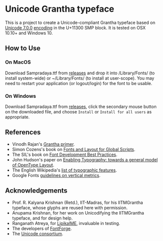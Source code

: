 # Unicode Grantha typeface

This is a project to create a Unicode-compliant Grantha typeface based on [Unicode 7.0.0](https://www.unicode.org/versions/Unicode7.0.0/) [encoding](http://std.dkuug.dk/JTC1/SC2/WG2/docs/n4135.pdf) in the U+11300 SMP block. It is tested on OSX 10.10+ and Windows 10.

## How to Use

### On MacOS

Download Sampradaya.ttf from [releases](https://github.com/deepestblue/sampradaya/releases/) and drop it into /Library/Fonts/ (to install system-wide) or ~/Library/Fonts/ (to install at user-scope). You may need to restart your application (or logout/login) for the font to be usable.

### On Windows

Download Sampradaya.ttf from [releases](https://github.com/deepestblue/sampradaya/releases/), click the secondary mouse button on the downloaded file, and choose `Install` or `Install for all users` as appropriate.

## References

* Vinodh Rajan's [Grantha primer](http://www.virtualvinodh.com/grantha-lipitva).
* Simon Cozens's book on [Fonts and Layout for Global Scripts](https://simoncozens.github.io/fonts-and-layout/).
* The SIL's book on [Font Development Best Practices](https://silnrsi.github.io/FDBP/en-US/OpenType.html).
* John Hudson's paper on [Enabling Typography: towards a general model of OpenType Layout](http://tiro.com/John/Enabling_Typography_(OTL).pdf).
* The English Wikipedia's [list of typographic features](https://en.wikipedia.org/wiki/List_of_typographic_features).
* Google Fonts [guidelines on vertical metrics](https://github.com/googlefonts/gf-docs/blob/master/VerticalMetrics/README.md).

## Acknowledgements

* Prof. R. Kalyana Krishnan (Retd.), IIT-Madras, for his IITMGrantha typeface, whose glyphs are reused here with permission.
* Anupama Krishnan, for her work on Unicodifying the IITMGrantha typeface, and for design help.
* Ranganath Atreya, for [LipikaIME](https://github.com/ratreya/Lipika_IME), invaluable in testing.
* The developers of [FontForge](http://fontforge.github.io/).
* The [Unicode consortium](http://unicode.org).
